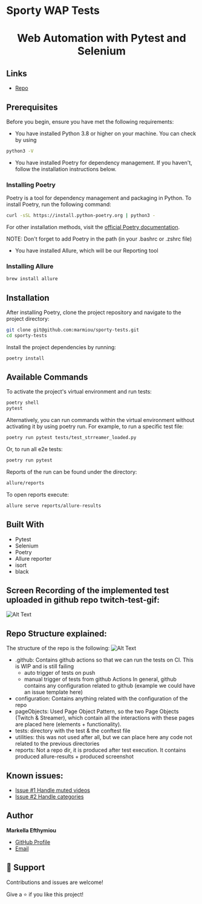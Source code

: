 # Sporty WAP Tests
<h1 align="center">Web Automation with Pytest and Selenium</h1>

## Links

- [Repo](https://github.com/marmiou/sporty-tests "Automation with Selenium framework")

## Prerequisites

Before you begin, ensure you have met the following requirements:
- You have installed Python 3.8 or higher on your machine. You can check by using 
```bash
python3 -V
```
- You have installed Poetry for dependency management. If you haven't, follow the installation instructions below.

### Installing Poetry

Poetry is a tool for dependency management and packaging in Python. To install Poetry, run the following command:

```bash
curl -sSL https://install.python-poetry.org | python3 -
```
For other installation methods, visit the [official Poetry documentation](https://python-poetry.org/docs/).

NOTE: Don't forget to add Poetry in the path (in your .bashrc or .zshrc file)

- You have installed Allure, which will be our Reporting tool

### Installing Allure
```bash
brew install allure
```

## Installation

After installing Poetry, clone the project repository and navigate to the project directory:

```bash
git clone git@github.com:marmiou/sporty-tests.git
cd sporty-tests
```
Install the project dependencies by running:
```bash
poetry install
```

## Available Commands
To activate the project's virtual environment and run tests:
```bash
poetry shell
pytest
```

Alternatively, you can run commands within the virtual environment without activating it by using poetry run. 
For example, to run a specific test file:
```bash
poetry run pytest tests/test_strreamer_loaded.py
```

Or, to run all e2e tests:
```bash
poetry run pytest
```

Reports of the run can be found under the directory:
```bash
allure/reports
```

To open reports execute:

```bash
allure serve reports/allure-results
```

## Built With

- Pytest
- Selenium
- Poetry
- Allure reporter
- isort
- black

## Screen Recording of the implemented test uploaded in github repo twitch-test-gif:
![Alt Text](https://github.com/marmiou/twitch-test-gif/blob/main/mytest.gif)

## Repo Structure explained:
The structure of the repo is the following:
![Alt Text](https://github.com/marmiou/twitch-test-gif/blob/main/repo-structure.png)

- .github: Contains github actions so that we can run the tests on CI. This is WIP and is still failing
  - auto trigger of tests on push
  - manual trigger of tests from github Actions
In general, github contains any configuration related to github (example we could have an issue template here)
- configuration: Contains anything related with the configuration of the repo
- pageObjects: Used Page Object Pattern, so the two Page Objects (Twitch & Streamer), which contain all the
interactions with these pages are placed here (elements + functionality).
- tests: directory with the test & the conftest file
- utilities: this was not used after all, but we can place here any code not related to the previous directories
- reports: Not a repo dir, it is produced after test execution. 
It contains produced allure-results + produced screenshot

## Known issues:
- [Issue #1 Handle muted videos](https://github.com/marmiou/twitch-tests/issues/1)
- [Issue #2 Handle categories](https://github.com/marmiou/twitch-tests/issues/2)

## Author

**Markella Efthymiou**
- [GitHub Profile](https://github.com/marmiou/ "Markella Efthymiou")
- [Email](mailto:efthymioumarkella@gmail.com?subject=Hi "Hi!")

## 🤝 Support

Contributions and issues are welcome!

Give a ⭐️ if you like this project!
